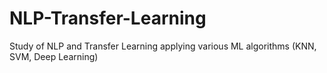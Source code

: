 # NLP-Transfer-Learning
Study of NLP and Transfer Learning applying various ML algorithms (KNN, SVM, Deep Learning)

